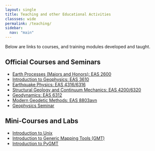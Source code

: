 ```yaml
---
layout: single
title: Teaching and other Educational Activities
classses: wide
permalink: /teaching/
sidebar:
  nav: "main"
---
```

Below are links to courses, and training modules developed and taught.  

## Official Courses and Seminars
<!--- * [Earth Processes (Majors and Honors): EAS 2600](http://geophysics.eas.gatech.edu/anewman/classes/EarthProcesses) --->
* [Earth Processes (Majors and Honors): EAS 2600](/teaching/EarthProcesses) 
* [Introduction to Geophysics: EAS 3610](http://geophysics.eas.gatech.edu/anewman/classes/Geophysics) 
* [Earthquake Physics: EAS 4316/6316](http://geophysics.eas.gatech.edu/anewman/classes/EQPhysics)
* [Structural Geology and Continuum Mechanics: EAS 4200/6320](http://geophysics.eas.gatech.edu/anewman/classes/Structure) 
* [Geodynamics: EAS 6312](http://geophysics.eas.gatech.edu/anewman/classes/Geodynamics)
* [Modern Geodetic Methods: EAS 8803avn](http://geophysics.eas.gatech.edu/anewman/classes/MdrnGeodMthds/)
* [Geophysics Seminar](http://geophysics.eas.gatech.edu/classes/Seminar/)

## Mini-Courses and Labs
* [Introduction to Unix](http://geophysics.eas.gatech.edu/anewman/classes/Intro_Unix)
* [Introduction to Generic Mapping Tools (GMT)](http://geophysics.eas.gatech.edu/anewman/classes/Intro_GMT)
* [Introduction to PyGMT](https://github.com/avnewman/pyGMT-Tutorial)


